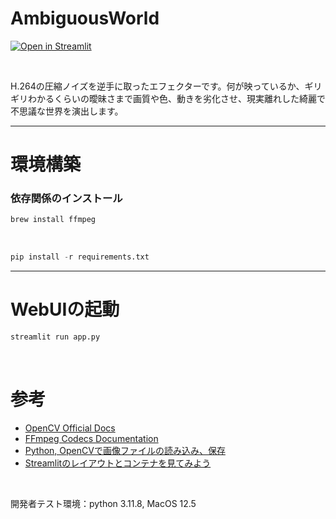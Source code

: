 # AmbiguousWorld

[![Open in Streamlit](https://static.streamlit.io/badges/streamlit_badge_black_white.svg)](https://blueberry.streamlit.app/)

<br>

H.264の圧縮ノイズを逆手に取ったエフェクターです。何が映っているか、ギリギリわかるくらいの曖昧さまで画質や色、動きを劣化させ、現実離れした綺麗で不思議な世界を演出します。

---


# 環境構築



### 依存関係のインストール

```python
brew install ffmpeg
```

<br>

```python
pip install -r requirements.txt
```

---

# WebUIの起動


```python
streamlit run app.py
```

<br>

# 参考

- [OpenCV Official Docs](https://docs.opencv.org/4.0.1/d4/da8/group__imgcodecs.html#ga292d81be8d76901bff7988d18d2b42ac)
- [FFmpeg Codecs Documentation](https://ffmpeg.org/ffmpeg-codecs.html#libx264_002c-libx264rgb)
- [Python, OpenCVで画像ファイルの読み込み、保存](https://note.nkmk.me/python-opencv-imread-imwrite/)
- [Streamlitのレイアウトとコンテナを見てみよう](https://welovepython.net/streamlit-layout-container/#toc4)

<br>

開発者テスト環境：python 3.11.8, MacOS 12.5
